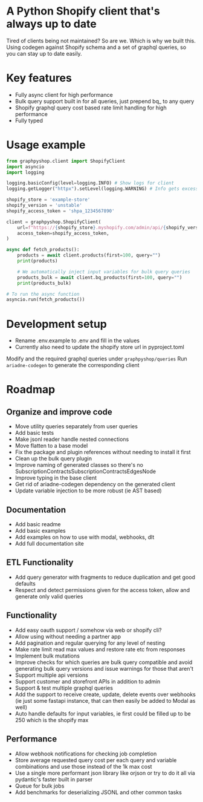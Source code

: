 # A Python Shopify client that's always up to date

Tired of clients being not maintained? So are we. Which is why we built this.
Using codegen against Shopify schema and a set of graphql queries, so you can stay up to date easily.

# Key features
- Fully async client for high performance
- Bulk query support built in for all queries, just prepend bq_ to any query
- Shopify graphql query cost based rate limit handling for high performance
- Fully typed

# Usage example
```python
from graphpyshop.client import ShopifyClient
import asyncio
import logging

logging.basicConfig(level=logging.INFO) # Show logs for client
logging.getLogger("httpx").setLevel(logging.WARNING) # Info gets excessive

shopify_store = 'example-store'
shopify_version = 'unstable'
shopify_access_token = 'shpa_1234567890'

client = graphpyshop.ShopifyClient(
    url=f"https://{shopify_store}.myshopify.com/admin/api/{shopify_version}/graphql.json",
    access_token=shopify_access_token,
)

async def fetch_products():
    products = await client.products(first=100, query="")
    print(products)

    # We automatically inject input variables for bulk query queries
    products_bulk = await client.bq_products(first=100, query="") 
    print(products_bulk)

# To run the async function
asyncio.run(fetch_products())
```

# Development setup

- Rename .env.example to .env and fill in the values
- Currently also need to update the shopify store url in pyproject.toml

Modify and the required graphql queries under `graphpyshop/queries`
Run `ariadne-codegen` to generate the corresponding client

# Roadmap

## Organize and improve code

- Move utility queries separately from user queries
- Add basic tests
- Make jsonl reader handle nested connections
- Move flatten to a base model
- Fix the package and plugin references without needing to install it first
- Clean up the bulk query plugin
- Improve naming of generated classes so there's no SubscriptionContractsSubscriptionContractsEdgesNode
- Improve typing in the base client
- Get rid of ariadne-codegen dependency on the generated client
- Update variable injection to be more robust (ie AST based)

## Documentation

- Add basic readme
- Add basic examples
- Add examples on how to use with modal, webhooks, dlt
- Add full documentation site

## ETL Functionality

- Add query generator with fragments to reduce duplication and get good defaults
- Respect and detect permissions given for the access token, allow and generate only valid queries

## Functionality

- Add easy oauth support / somehow via web or shopify cli?
- Allow using without needing a partner app
- Add pagination and regular querying for any level of nesting
- Make rate limit read max values and restore rate etc from responses
- Implement bulk mutations
- Improve checks for which queries are bulk query compatible and avoid generating bulk query versions and issue warnings for those that aren't
- Support multiple api versions
- Support customer and storefront APIs in addition to admin
- Support & test multiple graphql queries
- Add the support to receive create, update, delete events over webhooks (ie just some fastapi instance, that can then easily be added to Modal as well)
- Auto handle defaults for input variables, ie first could be filled up to be 250 which is the shopify max

## Performance

- Allow webhook notifications for checking job completion
- Store average requested query cost per each query and variable combinations and use those instead of the 1k max cost
- Use a single more performant json library like orjson or try to do it all via pydantic's faster built in parser
- Queue for bulk jobs
- Add benchmarks for deserializing JSONL and other common tasks
